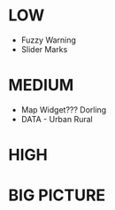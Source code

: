 # LOW

* Fuzzy Warning
* Slider Marks


# MEDIUM

* Map Widget??? Dorling
* DATA - Urban Rural

# HIGH

# BIG PICTURE
